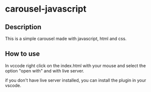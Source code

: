 # carousel-javascript

## Description

This is a simple carousel made with javascript, html and css.

## How to use

In vccode right click on the index.html with your mouse and select the option "open with" and with live server.

if you don't have live server installed, you can install the plugin in your vscode.
